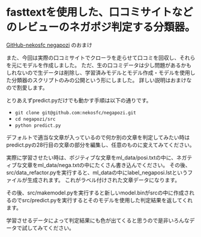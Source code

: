 # fasttextを使用した、口コミサイトなどのレビューのネガポジ判定する分類器。
[GitHub-nekosfc negapozi](https://github.com/nekosfc/text_writer "GitHub text-writer") のおまけ

また、今回は実際の口コミサイトでクローラを走らせて口コミを回収し、それらを元にモデルを作成しました。
ただ、生の口コミデータは少し問題があるかもしれないので生データは削除し、学習済みモデルとモデル作成・モデルを使用した分類器のスクリプトのみの公開という形にしました。
詳しい説明はおまけなので割愛します。

とりあえずpredict.pyだけでも動かす手順は以下の通りです。

- `git clone git@github.com:nekosfc/negapozi.git`
- `cd negapozi/src`
- `python predict.py`

デフォルトで適当な文章が入っているので何か別の文章を判定してみたい時はpredict.pyの28行目の文章の部分を編集し、任意のものに変えてみてください。

実際に学習させたい時は、ポジティブな文章をml_data/posi.txtの中に、ネガティブな文章をml_data/nega.txtの中にたくさん書き込んでください。
その後、src/data_refactor.pyを実行すると、ml_dataの中にlabel_negaposi.lstというファイルが生成されます。
これがラベル付けされた文章データになります。

その後、src/makemodel.pyを実行すると新しいmodel.binがsrcの中に作成されるのでsrc/predict.pyを実行するとそのモデルを使用した判定結果を返してくれます。

学習させるデータによって判定結果にも色が出てくると思うので是非いろんなデータで試してみてください。
